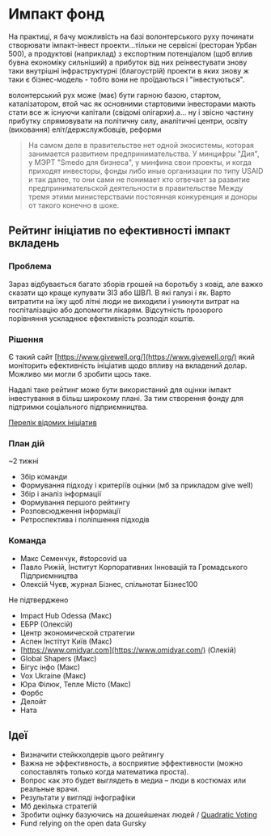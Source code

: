 # Импакт фонд

На практиці, я бачу можливість на базі волонтерського руху починати створювати імпакт-інвест проекти...тільки не сервісні \(ресторан Урбан 500\), а продуктові \(наприклад\) з експортним потенціалом \(щоб вплив бувна економіку сильніший\) а прибуток від них реінвестувати знову таки внутрішні інфраструктурні \(благоустрій\) проекти в яких знову ж таки є бізнес-модель - тобто вони не проїдаються і "інвестуються".

волонтерський рух може \(має\) бути гарною базою, стартом, каталізатором, втой час як основними стартовими інвесторами мають стати все ж існуючи капітали \(свідомі олігархи\).а... ну і звісно частину прибутку спрямовувати на політичну силу, аналітичні центри, освіту \(виховання\) еліт/держслужбовців, реформи

> На самом деле в правительстве нет одной экосистемы, которая занимается развитием предпринимательства. У минцифры "Дия", у МЭРТ "Smedo для бизнеса", у минфина свои проекты, и когда приходят инвесторы, фонды либо иные организации по типу USAID и так далее, то они сами не понимает кто отвечает за развитие предпринимательской деятельности в правительстве Между тремя этими министерствами постоянная конкуренция и доноры от такого конечно в шоке.

## **Рейтинг ініціатив по ефективності імпакт вкладень**

### Проблема

Зараз відбувається багато зборів грошей на боротьбу з ковід, але важко сказати що краще купувати ЗІЗ або ШВЛ. В які галузі і як. Варто витратити на їжу щоб літні люди не виходили і уникнути витрат на госпіталізацію або допомогти лікарям. Відсутність прозорого порівняння ускладнює ефективність розподіл коштів.

### Рішення

Є такий сайт [https://www.givewell.org/](https://www.givewell.org/) який моніторить ефективність ініціатив щодо впливу на вкладений долар. Можливо ми могли б зробити щось таке.  


Надалі таке рейтинг може бути використаний для оцінки імпакт інвестування в більш широкому плані. За тим створення фонду для підтримки соціального підприємництва.  


[Перелік відомих ініціатив](https://docs.google.com/spreadsheets/d/10Yt17F3iB00pqf7DXrVjFYvW0qILdoHUajBujI_EGrQ/edit?usp=drive_web&ouid=106088990650229192528)

### План дій

~2 тижні

* Збір команди
* Формування підходу і критеріїв оцінки \(мб за прикладом give well\)
* Збір і аналіз інформації
* Формування першого рейтингу
* Розповсюдження інформації
* Ретроспектива і поліпшення підходів

### Команда

* Макс Семенчук, \#stopcovid ua
* Павло Рижій, Інститут Корпоративних Інновацій та Громадського Підприємництва
* Олексій Чуєв, журнал Бізнес, спільнотат Бізнес100

Не підтверджено

* Impact Hub Odessa \(Макс\)
* ЕБРР \(Олексій\)
* Центр экономической стратегии
* Аспен Інстітут Київ \(Макс\)
* [https://www.omidyar.com](https://www.omidyar.com/) \(Олекій\)
* Global Shapers \(Макс\)
* Бігус інфо \(Макс\)
* Vox Ukraine \(Макс\)
* Юра Філюк, Тепле Місто \(Макс\)
* Форбс
* Делойт
* Ната

## **Ідеї**

* Визначити стейкхолдерів цього рейтингу
* Важна не эффективность, а восприятие эффективности \(можно сопоставлять только когда математика проста\). 
* Вопрос как это будет выглядеть в медиа – люди в костюмах или реальные врачи.
* Результати у вигляді інфографіки
* Мб декілька стратегій
* Зробити оцінку базуючись на дошейшенах людей / [Quadratic Voting](https://en.wikipedia.org/wiki/Quadratic_voting)
* Fund relying on the open data Gursky

